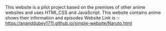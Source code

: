This website is a pilot project based on the premises of other anime websites and uses HTML,CSS and JavaScript.
This website contains anime shows their information and episodes
Website Link is :- https://ananddubey1711.github.io/simple-website/Naruto.html
